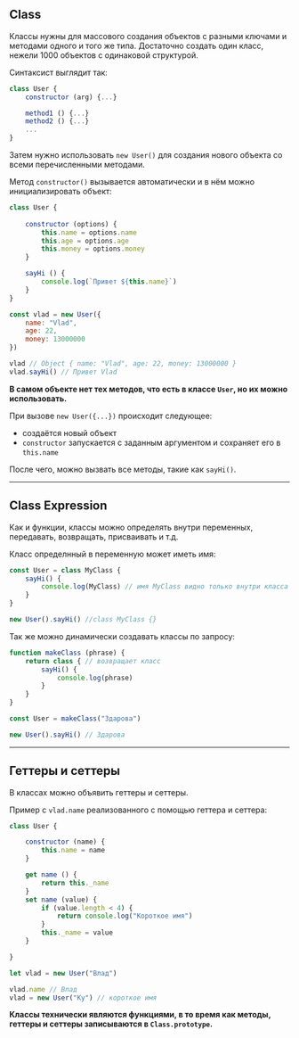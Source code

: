 ## Class 

Классы нужны для массового создания объектов с разными ключами и методами одного и того же типа. Достаточно создать один класс, нежели 1000 объектов с одинаковой структурой.

Синтаксист выглядит так: 

```javascript
class User {
    constructor (arg) {...}

    method1 () {...}
    method2 () {...}
    ...
}
```

Затем нужно использовать `new User()`  для создания нового объекта со всеми перечисленными методами.

Метод `constructor()` вызывается автоматически и в нём можно инициализировать объект: 

```javascript
class User {
    
    constructor (options) {
        this.name = options.name
        this.age = options.age
        this.money = options.money
    }

    sayHi () {
        console.log(`Привет ${this.name}`)
    }
}

const vlad = new User({
    name: "Vlad",
    age: 22,
    money: 13000000
})

vlad // Object { name: "Vlad", age: 22, money: 13000000 }
vlad.sayHi() // Привет Vlad
```

**В самом объекте нет тех методов, что есть в классе `User`, но их можно использовать.**

При вызове `new User({...})` происходит следующее:

* создаётся новый объект
* `constructor` запускается с заданным аргументом и сохраняет его в `this.name`

После чего, можно вызвать все методы, такие как `sayHi()`.
***

## Class Expression

Как и функции, классы можно определять внутри переменных, передавать, возвращать, присваивать и т.д.

Класс определнный в переменную может иметь имя: 

```javascript
const User = class MyClass {
    sayHi() {
        console.log(MyClass) // имя MyClass видно только внутри класса
    }
}

new User().sayHi() //class MyClass {}
```

Так же можно динамически создавать классы по запросу: 

```javascript
function makeClass (phrase) {
    return class { // возвращает класс
        sayHi() {
            console.log(phrase)
        }
    }
}

const User = makeClass("Здарова")

new User().sayHi() // Здарова
```
***

## Геттеры и сеттеры

В классах можно объявить геттеры и сеттеры.

Пример с `vlad.name` реализованного с помощью геттера и сеттера: 

```javascript
class User {

    constructor (name) {
        this.name = name
    }

    get name () {
        return this._name 
    }
    set name (value) {
        if (value.length < 4) {
            return console.log("Короткое имя")
        }
        this._name = value
    }

}

let vlad = new User("Влад")

vlad.name // Влад
vlad = new User("Ку") // короткое имя
```

**Классы технически являются функциями, в то время как методы, геттеры и сеттеры записываются в `Class.prototype`.**